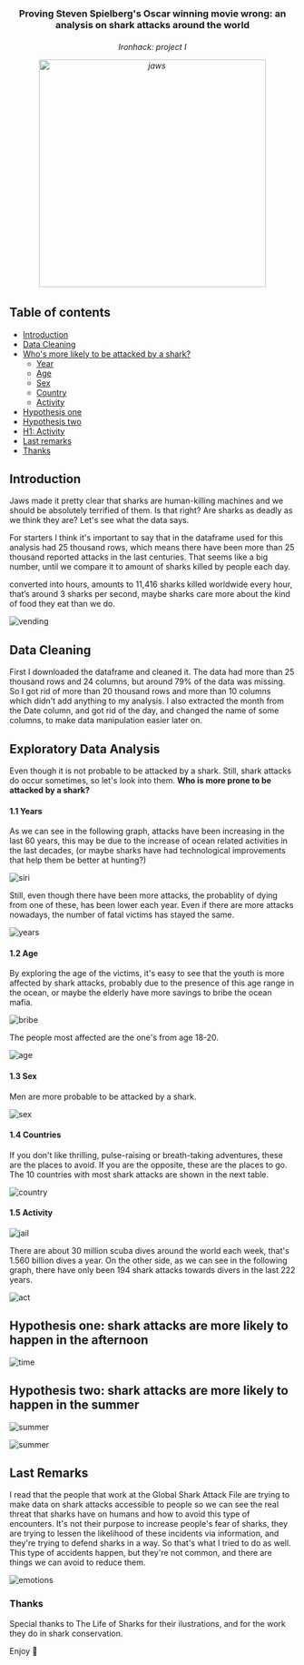 <p align="center">

  <h3 align="center">Proving Steven Spielberg's Oscar winning movie wrong: an analysis on shark attacks around the world </h3>

  <h6 align="center">
    Ironhack: project I

</p>

<img src="./images/jaws.jpeg" alt="jaws" width="400"/>


## Table of contents

- [Introduction](#introduction)
- [Data Cleaning](#data-cleaning)
- [Who's more likely to be attacked by a shark?](#exploratory-data-analysis)
    * [Year](#1.1-years)
    * [Age](#age)
    * [Sex](#Sex)
    * [Country](#Country)
    * [Activity](#activity)
- [Hypothesis one](#activity)
- [Hypothesis two](#contributing)
- [H1: Activity](#contributing)
- [Last remarks](#last-remarks)
- [Thanks](#thanks)


## Introduction

Jaws made it pretty clear that sharks are human-killing machines and we should be absolutely terrified of them. Is  that right? Are sharks as deadly as we think they are? Let's see what the data says.

For starters I think it's important to say that in the dataframe used for this analysis had 25 thousand rows, which means there have been more than 25 thousand reported attacks in the last centuries. That seems like a big number, until we compare it to amount of sharks killed by people each day. 

converted into hours, amounts to 11,416 sharks killed worldwide every hour, that’s around 3 sharks per second, maybe sharks care more about the kind of food they eat than we do. 

![vending](./vending_mach.jpg)


## Data Cleaning

First I downloaded the dataframe and cleaned it. The data had more than 25 thousand rows and 24 columns, but around 79% of the data was missing. So I got rid of more than 20 thousand rows and more than 10 columns which didn't add anything to my analysis. I also extracted the month from the Date column, and got rid of the day, and changed the name of some columns, to make data manipulation easier later on.

## Exploratory Data Analysis 

Even though it is not probable to be attacked by a shark. Still, shark attacks do occur sometimes, so let's look into them. **Who is more prone to be attacked by a shark?** 

#### 1.1 Years

As we can see in the following graph, attacks have been increasing in the last 60 years, this may be due to the increase of ocean related activities in the last decades, (or maybe sharks have had technological improvements that help them be better at hunting?)

![siri](./siri.jpeg)

Still, even though there have been more attacks, the probablity of dying from one of these, has been lower each year. Even if there are more attacks nowadays, the number of fatal victims has stayed the same. 

![years](./year_fatal.png)

#### 1.2 Age

By exploring the age of the victims, it's easy to see that the youth is more affected by shark attacks, probably due to the presence of this age range in the ocean, or maybe the elderly have more savings to bribe the ocean mafia. 

![bribe](./bribe.jpg)


The people most affected are the one's from age 18-20. 

![age](./age.png)


#### 1.3 Sex

Men are more probable to be attacked by a shark. 

![sex](./sex.png)

#### 1.4 Countries

If you don't like thrilling, pulse-raising or breath-taking adventures, these are the places to avoid. If you are the opposite, these are the places to go. The 10 countries with most shark attacks are shown in the next table. 

![country](./countries.png)


#### 1.5 Activity


![jail](./jail.jpg)

There are about 30 million scuba dives around the world each week, that's 1.560 billion dives a year. On the other side, as we can see in the following graph, there have only been 194 shark attacks towards divers in the last 222 years. 

![act](./act.png)




## Hypothesis one: shark attacks are more likely to happen in the afternoon




![time](./time.png)




## Hypothesis two: shark attacks are more likely to happen in the summer


![summer](./season_3.png)

![summer](./pineapple.jpg)


## Last Remarks

I read that the people that work at the Global Shark Attack File are trying to make data on shark attacks accessible to people so we can see the real threat that sharks have on humans and how to avoid this type of encounters. It's not their purpose to increase people's fear of sharks, they are trying to lessen the likelihood of these incidents via information, and they're trying to defend sharks in a way. So that's what I tried to do as well. This type of accidents happen, but they're not common, and there are things we can avoid to reduce them. 

![emotions](./emotions.jpg)


### Thanks

Special thanks to The Life of Sharks for their ilustrations, and for the work they do in shark conservation. 


Enjoy :shark:
